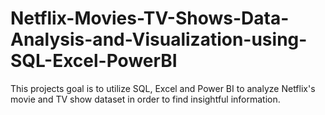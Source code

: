 # Netflix-Movies-TV-Shows-Data-Analysis-and-Visualization-using-SQL-Excel-PowerBI
This projects goal is to utilize SQL, Excel and Power BI to analyze Netflix's movie and TV show dataset in order to find insightful information.
